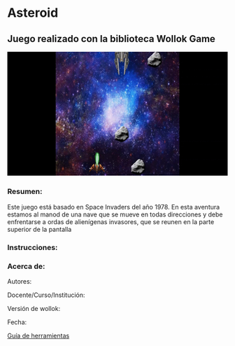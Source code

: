 # Asteroid 

## Juego realizado con la biblioteca Wollok Game

![](img/game_animation.gif)

### Resumen:

Este juego está basado en Space Invaders del año 1978. En esta aventura estamos al manod de una nave que se mueve en todas direcciones y debe enfrentarse a ordas de alienígenas invasores, que se reunen en la parte superior de la pantalla

### Instrucciones:


### Acerca de:

Autores:

Docente/Curso/Institución:

Versión de wollok:

Fecha:

[Guía de herramientas](https://www.wollok.org/documentacion/conceptos/)


